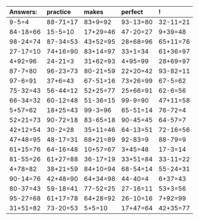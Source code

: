 | Answers: | practice | makes | perfect | ! |
| :--- | :--- | :--- | :--- | :--- |
| 9-5=4 | 88-71=17 | 83+9=92 | 93-13=80 | 32-11=21 | 
| 84-18=66 | 15-5=10 | 17+29=46 | 47-20=27 | 9+39=48 | 
| 98-24=74 | 87-34=53 | 43+52=95 | 28+68=96 | 65+11=76 | 
| 27-17=10 | 74+16=90 | 83+14=97 | 33+1=34 | 61+36=97 | 
| 4+92=96 | 24-21=3 | 31+62=93 | 4+95=99 | 28+69=97 | 
| 87-7=80 | 96-23=73 | 80-21=59 | 22+20=42 | 93-82=11 | 
| 97-6=91 | 37+6=43 | 67-51=16 | 73+26=99 | 67-5=62 | 
| 75-32=43 | 56-44=12 | 52+25=77 | 25+66=91 | 62-6=56 | 
| 66-34=32 | 60-12=48 | 51-36=15 | 99-9=90 | 47+11=58 | 
| 5+57=62 | 18+25=43 | 99-3=96 | 65-51=14 | 76-72=4 | 
| 52+21=73 | 90-72=18 | 83-65=18 | 90-45=45 | 64-57=7 | 
| 42+12=54 | 30-2=28 | 35+11=46 | 64-13=51 | 72-16=56 | 
| 47+48=95 | 48-17=31 | 68+21=89 | 92-83=9 | 88-79=9 | 
| 61+15=76 | 64-16=48 | 10+57=67 | 3+45=48 | 17-3=14 | 
| 81-55=26 | 61+27=88 | 36-17=19 | 33+51=84 | 33-11=22 | 
| 4+78=82 | 38+21=59 | 84+10=94 | 68-54=14 | 55-24=31 | 
| 90-14=76 | 42+48=90 | 64+34=98 | 44-40=4 | 6+37=43 | 
| 80-37=43 | 59-18=41 | 77-52=25 | 27-16=11 | 53+3=56 | 
| 95-27=68 | 61+17=78 | 64+28=92 | 26-10=16 | 7+92=99 | 
| 31+51=82 | 73-20=53 | 5+5=10 | 17+47=64 | 42+35=77 | 
